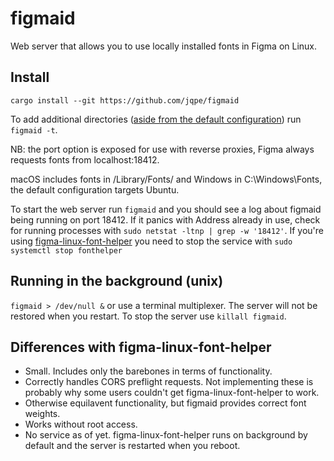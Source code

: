 # figmaid

Web server that allows you to use locally installed fonts in Figma on Linux.


## Install
`cargo install --git https://github.com/jqpe/figmaid` 

To add additional directories ([aside from the default configuration](https://github.com/jqpe/figmaid/blob/main/docs/figmaid.json)) run `figmaid -t`.  

NB: the port option is exposed for use with reverse proxies, Figma always requests fonts from localhost:18412.

macOS includes fonts in /Library/Fonts/ and Windows in C:\Windows\Fonts, the default configuration targets Ubuntu.
  
To start the web server run `figmaid` and you should see a log about figmaid being running on port 18412. If it panics with Address already in use, check for running processes with `sudo netstat -ltnp | grep -w '18412'`. If you're using [figma-linux-font-helper](https://github.com/Figma-Linux/figma-linux-font-helper) you need to stop the service with `sudo systemctl stop fonthelper`
  
## Running in the background (unix)
`figmaid > /dev/null &` or use a terminal multiplexer. The server will not be restored when you restart. To stop the server use `killall figmaid`.
  
## Differences with figma-linux-font-helper
- Small. Includes only the barebones in terms of functionality.
- Correctly handles CORS preflight requests. Not implementing these is probably why some users couldn't get figma-linux-font-helper to work.
- Otherwise equilavent functionality, but figmaid provides correct font weights.
- Works without root access. 
- No service as of yet. figma-linux-font-helper runs on background by default and the server is restarted when you reboot. 
